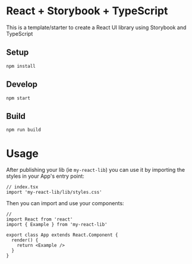 # React + Storybook + TypeScript

This is a template/starter to create a React UI library using Storybook and TypeScript

## Setup

```
npm install
```

## Develop

```
npm start
```

## Build

```
npm run build
```

# Usage

After publishing your lib (ie `my-react-lib`) you can use it by importing the styles in your App's entry point:

```tsx
// index.tsx
import 'my-react-lib/lib/styles.css'
```

Then you can import and use your components:

```tsx
//
import React from 'react'
import { Example } from 'my-react-lib'

export class App extends React.Component {
  render() {
    return <Example />
  }
}
```
